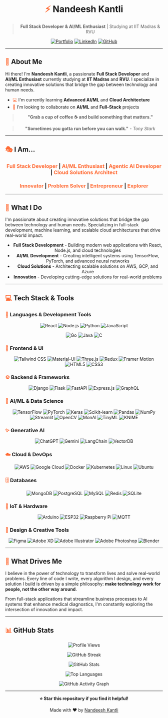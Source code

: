<div align="center">

# <span style="color: #FF6B35;">⚡</span> **Nandeesh Kantli**

> **Full Stack Developer & AI/ML Enthusiast** | Studying at IIT Madras & RVU

[![Portfolio](https://img.shields.io/badge/Portfolio-Live-FF6B35?style=for-the-badge&logo=About.me&logoColor=white)](https://nandeesh-kantli.vercel.app)
[![LinkedIn](https://img.shields.io/badge/LinkedIn-0077B5?style=for-the-badge&logo=linkedin&logoColor=white)](https://linkedin.com/in/nandeesh-kantli)
[![GitHub](https://img.shields.io/badge/GitHub-100000?style=for-the-badge&logo=github&logoColor=white)](https://github.com/tan1ro)

</div>

---

## <span style="color: #FF6B35;">👤</span> **About Me**

Hi there! I'm **Nandeesh Kantli**, a passionate **Full Stack Developer** and **AI/ML Enthusiast** currently studying at **IIT Madras** and **RVU**. I specialize in creating innovative solutions that bridge the gap between technology and human needs.

* <span style="color: #FF6B35;">💻</span> I'm currently learning **Advanced AI/ML** and **Cloud Architecture**
* <span style="color: #FF6B35;">🤝</span> I'm looking to collaborate on **AI/ML** and **Full-Stack** projects

<div align="center">

> **"Grab a cup of coffee ☕ and build something that matters."**

> **"Sometimes you gotta run before you can walk."** - *Tony Stark*

</div>

---

## <span style="color: #FF6B35;">🎭</span> **I Am...**

<div align="center">

### **<span style="color: #FF6B35;">Full Stack Developer</span>** | **<span style="color: #FF6B35;">AI/ML Enthusiast</span>** | **<span style="color: #FF6B35;">Agentic AI Developer</span>** | **<span style="color: #FF6B35;">Cloud Solutions Architect</span>**

### **<span style="color: #FF6B35;">Innovator</span>** | **<span style="color: #FF6B35;">Problem Solver</span>** | **<span style="color: #FF6B35;">Entrepreneur</span>** | **<span style="color: #FF6B35;">Explorer</span>**

</div>

---

## <span style="color: #FF6B35;">🎯</span> **What I Do**

I'm passionate about creating innovative solutions that bridge the gap between technology and human needs. Specializing in full-stack development, machine learning, and scalable cloud architectures that drive real-world impact.

<div align="center">

* **Full Stack Development** - Building modern web applications with React, Node.js, and cloud technologies
* **AI/ML Development** - Creating intelligent systems using TensorFlow, PyTorch, and advanced neural networks
* **Cloud Solutions** - Architecting scalable solutions on AWS, GCP, and Azure
* **Innovation** - Developing cutting-edge solutions for real-world problems

</div>

---

## <span style="color: #FF6B35;">💻</span> **Tech Stack & Tools**

### <span style="color: #FF6B35;">🌱</span> **Languages & Development Tools**

<div align="center">

![React](https://img.shields.io/badge/React-20232A?style=for-the-badge&logo=react&logoColor=61DAFB)
![Node.js](https://img.shields.io/badge/Node.js-43853D?style=for-the-badge&logo=node.js&logoColor=white)
![Python](https://img.shields.io/badge/Python-3776AB?style=for-the-badge&logo=python&logoColor=white)
![JavaScript](https://img.shields.io/badge/JavaScript-F7DF1E?style=for-the-badge&logo=javascript&logoColor=black)

![Go](https://img.shields.io/badge/Go-00ADD8?style=for-the-badge&logo=go&logoColor=white)
![Java](https://img.shields.io/badge/Java-ED8B00?style=for-the-badge&logo=java&logoColor=white)
![C](https://img.shields.io/badge/C-00599C?style=for-the-badge&logo=c&logoColor=white)

</div>

### <span style="color: #FF6B35;">🎨</span> **Frontend & UI**

<div align="center">

![Tailwind CSS](https://img.shields.io/badge/Tailwind_CSS-38B2AC?style=for-the-badge&logo=tailwind-css&logoColor=white)
![Material-UI](https://img.shields.io/badge/Material--UI-0081CB?style=for-the-badge&logo=material-ui&logoColor=white)
![Three.js](https://img.shields.io/badge/Three.js-000000?style=for-the-badge&logo=three.js&logoColor=white)
![Redux](https://img.shields.io/badge/Redux-593D88?style=for-the-badge&logo=redux&logoColor=white)
![Framer Motion](https://img.shields.io/badge/Framer_Motion-0055FF?style=for-the-badge&logo=framer&logoColor=white)
![HTML5](https://img.shields.io/badge/HTML5-E34F26?style=for-the-badge&logo=html5&logoColor=white)
![CSS3](https://img.shields.io/badge/CSS3-1572B6?style=for-the-badge&logo=css3&logoColor=white)

</div>

### <span style="color: #FF6B35;">⚙️</span> **Backend & Frameworks**

<div align="center">

![Django](https://img.shields.io/badge/Django-092E20?style=for-the-badge&logo=django&logoColor=white)
![Flask](https://img.shields.io/badge/Flask-000000?style=for-the-badge&logo=flask&logoColor=white)
![FastAPI](https://img.shields.io/badge/FastAPI-009688?style=for-the-badge&logo=fastapi&logoColor=white)
![Express.js](https://img.shields.io/badge/Express.js-404D59?style=for-the-badge&logo=express&logoColor=white)
![GraphQL](https://img.shields.io/badge/GraphQL-E10098?style=for-the-badge&logo=graphql&logoColor=white)

</div>

### <span style="color: #FF6B35;">🤖</span> **AI/ML & Data Science**

<div align="center">

![TensorFlow](https://img.shields.io/badge/TensorFlow-FF6F00?style=for-the-badge&logo=tensorflow&logoColor=white)
![PyTorch](https://img.shields.io/badge/PyTorch-EE4C2C?style=for-the-badge&logo=pytorch&logoColor=white)
![Keras](https://img.shields.io/badge/Keras-D00000?style=for-the-badge&logo=keras&logoColor=white)
![Scikit-learn](https://img.shields.io/badge/scikit--learn-F7931E?style=for-the-badge&logo=scikit-learn&logoColor=white)
![Pandas](https://img.shields.io/badge/Pandas-150458?style=for-the-badge&logo=pandas&logoColor=white)
![NumPy](https://img.shields.io/badge/NumPy-013243?style=for-the-badge&logo=numpy&logoColor=white)
![Streamlit](https://img.shields.io/badge/Streamlit-FF4B4B?style=for-the-badge&logo=streamlit&logoColor=white)
![OpenCV](https://img.shields.io/badge/OpenCV-5C3EE8?style=for-the-badge&logo=opencv&logoColor=white)
![MonAI](https://img.shields.io/badge/MonAI-FF6F00?style=for-the-badge&logo=tensorflow&logoColor=white)
![TinyML](https://img.shields.io/badge/TinyML-FF6F00?style=for-the-badge&logo=tensorflow&logoColor=white)
![KNIME](https://img.shields.io/badge/KNIME-FF6F00?style=for-the-badge&logo=knime&logoColor=white)

</div>

### <span style="color: #FF6B35;">✨</span> **Generative AI**

<div align="center">

![ChatGPT](https://img.shields.io/badge/ChatGPT-74AA9C?style=for-the-badge&logo=openai&logoColor=white)
![Gemini](https://img.shields.io/badge/Gemini-4285F4?style=for-the-badge&logo=google&logoColor=white)
![LangChain](https://img.shields.io/badge/LangChain-00FF00?style=for-the-badge&logo=langchain&logoColor=white)
![VectorDB](https://img.shields.io/badge/VectorDB-FF6F00?style=for-the-badge&logo=pinecone&logoColor=white)

</div>

### <span style="color: #FF6B35;">☁️</span> **Cloud & DevOps**

<div align="center">

![AWS](https://img.shields.io/badge/AWS-232F3E?style=for-the-badge&logo=amazon-aws&logoColor=white)
![Google Cloud](https://img.shields.io/badge/Google_Cloud-4285F4?style=for-the-badge&logo=google-cloud&logoColor=white)
![Docker](https://img.shields.io/badge/Docker-2496ED?style=for-the-badge&logo=docker&logoColor=white)
![Kubernetes](https://img.shields.io/badge/Kubernetes-326CE5?style=for-the-badge&logo=kubernetes&logoColor=white)
![Linux](https://img.shields.io/badge/Linux-FCC624?style=for-the-badge&logo=linux&logoColor=black)
![Ubuntu](https://img.shields.io/badge/Ubuntu-E95420?style=for-the-badge&logo=ubuntu&logoColor=white)

</div>

### <span style="color: #FF6B35;">🗄️</span> **Databases**

<div align="center">

![MongoDB](https://img.shields.io/badge/MongoDB-4EA94B?style=for-the-badge&logo=mongodb&logoColor=white)
![PostgreSQL](https://img.shields.io/badge/PostgreSQL-316192?style=for-the-badge&logo=postgresql&logoColor=white)
![MySQL](https://img.shields.io/badge/MySQL-00000F?style=for-the-badge&logo=mysql&logoColor=white)
![Redis](https://img.shields.io/badge/Redis-DC382D?style=for-the-badge&logo=redis&logoColor=white)
![SQLite](https://img.shields.io/badge/SQLite-07405E?style=for-the-badge&logo=sqlite&logoColor=white)

</div>

### <span style="color: #FF6B35;">🔧</span> **IoT & Hardware**

<div align="center">

![Arduino](https://img.shields.io/badge/Arduino-00979D?style=for-the-badge&logo=arduino&logoColor=white)
![ESP32](https://img.shields.io/badge/ESP32-E7352C?style=for-the-badge&logo=espressif&logoColor=white)
![Raspberry Pi](https://img.shields.io/badge/Raspberry_Pi-C51A4A?style=for-the-badge&logo=raspberry-pi&logoColor=white)
![MQTT](https://img.shields.io/badge/MQTT-660066?style=for-the-badge&logo=mqtt&logoColor=white)

</div>

### <span style="color: #FF6B35;">🎨</span> **Design & Creative Tools**

<div align="center">

![Figma](https://img.shields.io/badge/Figma-F24E1E?style=for-the-badge&logo=figma&logoColor=white)
![Adobe XD](https://img.shields.io/badge/Adobe_XD-FF61F6?style=for-the-badge&logo=adobe-xd&logoColor=white)
![Adobe Illustrator](https://img.shields.io/badge/Adobe_Illustrator-FF9A00?style=for-the-badge&logo=adobe-illustrator&logoColor=white)
![Adobe Photoshop](https://img.shields.io/badge/Adobe_Photoshop-31A8FF?style=for-the-badge&logo=adobe-photoshop&logoColor=white)
![Blender](https://img.shields.io/badge/Blender-F5792A?style=for-the-badge&logo=blender&logoColor=white)

</div>

---

## <span style="color: #FF6B35;">🚀</span> **What Drives Me**

I believe in the power of technology to transform lives and solve real-world problems. Every line of code I write, every algorithm I design, and every solution I build is driven by a simple philosophy: **make technology work for people, not the other way around**.

From full-stack applications that streamline business processes to AI systems that enhance medical diagnostics, I'm constantly exploring the intersection of innovation and impact.

---

## <span style="color: #FF6B35;">📊</span> **GitHub Stats**

<div align="center">

![Profile Views](https://komarev.com/ghpvc/?username=tan1ro&color=orange&style=for-the-badge)

![GitHub Streak](https://streak-stats.demolab.com/?user=tan1ro&theme=radical&hide_border=true&card_width=705)

![GitHub Stats](https://github-readme-stats.vercel.app/api?username=tan1ro&show_icons=true&theme=radical&include_all_commits=true&count_private=true&card_width=705)

![Top Languages](https://github-readme-stats.vercel.app/api/top-langs/?username=tan1ro&layout=compact&theme=radical&langs_count=8&card_width=705)

![GitHub Activity Graph](https://github-readme-activity-graph.vercel.app/graph?username=tan1ro&theme=radical&hide_border=true&area=true&card_width=705)

</div>

---

<div align="center">

**⭐ Star this repository if you find it helpful!**

Made with ❤️ by [Nandeesh Kantli](https://github.com/tan1ro)

</div> 
